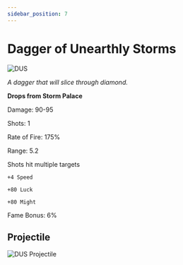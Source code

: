 ```yaml
---
sidebar_position: 7
---
```


# Dagger of Unearthly Storms

![DUS](https://vwiki.valorserver.com/api/item/picture/dagger%20of%20unearthly%20storms)

<i>A dagger that will slice through diamond.</i>

**Drops from Storm Palace**

Damage: 90-95

Shots: 1

Rate of Fire: 175%

Range: 5.2

Shots hit multiple targets

    +4 Speed
    
    +80 Luck
    
    +80 Might
    
Fame Bonus: 6%

## Projectile 

![DUS Projectile](https://cdn.discordapp.com/attachments/953134990428868629/981757537433047080/unearthly.gif)
